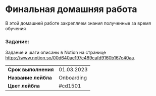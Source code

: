 # Финальная домашняя работа
В этой домашней работе закрепляем знания полученные за время обучения

### Задание:
Задание и шаги описаны в Notion на странице https://www.notion.so/00d640ae197c489cafd9160b167c40aa.

|   |   |
|-|-|
|__Срок выполнения__| 01.03.2023 |
| __Название лейбла__ | Onboarding |
| __Цвет лейбла__ | #cd1501 |
